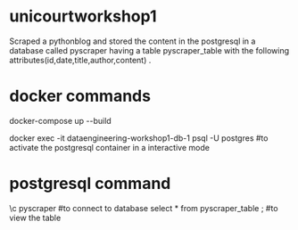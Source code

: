 # unicourtworkshop1

Scraped a pythonblog and stored the content in the postgresql in a database called pyscraper having a table pyscraper_table with the following attributes(id,date,title,author,content) .


# docker commands

docker-compose up --build

docker exec -it dataengineering-workshop1-db-1 psql -U postgres   #to activate the postgresql container in a interactive mode

# postgresql command 

\c pyscraper    #to connect to database
select * from pyscraper_table ;    #to view the table







